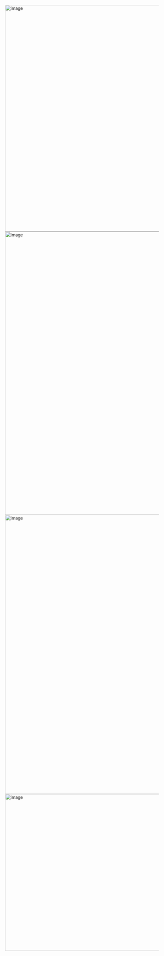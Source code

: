 <img width="738" alt="image" src="https://github.com/safaa502/thymleaf/assets/125218247/91dbc833-dc83-4f2c-8781-feef6fa10d57">
<img width="923" alt="image" src="https://github.com/safaa502/thymleaf/assets/125218247/dda6047b-9b2e-4aed-91c5-7eaa88d2f7fa">
<img width="910" alt="image" src="https://github.com/safaa502/thymleaf/assets/125218247/cb47cbfe-799a-4922-a28b-14f631351c8a">
<img width="511" alt="image" src="https://github.com/safaa502/thymleaf/assets/125218247/766cad60-d66a-4f6f-8adb-fa08dc2f737b">
